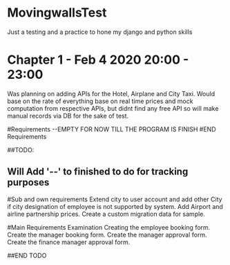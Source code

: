 # MovingwallsTest
Just a testing and a practice to hone my django and python skills
# Chapter 1 - Feb 4 2020 20:00 - 23:00
Was planning on adding APIs for the Hotel, Airplane and City Taxi.
Would base on the rate of everything base on real time prices and mock computation from respective APIs,
but didnt find any free API so will make manual records via DB for the sake of test.

#Requirements
--EMPTY FOR NOW TILL THE PROGRAM IS FINISH
#END Requirements

##TODO: 
## Will Add '--' to finished to do for tracking purposes

#Sub and own requirements
Extend city to user account and add other City if city designation of employee is not supported by system.
Add Airport and airline partnership prices.
Create a custom migration data for sample.

#Main Requirements Examination
Creating the employee booking form.
Create the manager booking form.
Create the manager approval form.
Create the finance manager approval form.

##END TODO
